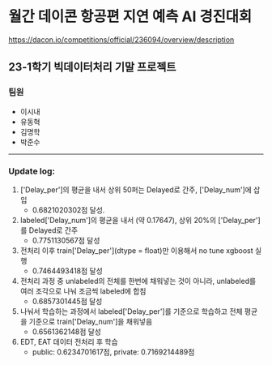 # 월간 데이콘 항공편 지연 예측 AI 경진대회

https://dacon.io/competitions/official/236094/overview/description

## 23-1학기 빅데이터처리 기말 프로젝트

### 팀원

- 이시내
- 유동혁
- 김명학
- 박준수

---

### Update log:

1. ['Delay_per']의 평균을 내서 상위 50퍼는 Delayed로 간주, ['Delay_num']에 삽입
   - 0.6821020302점 달성.
2. labeled['Delay_num']의 평균을 내서 (약 0.17647), 상위 20%의 ['Delay_per']를 Delayed로 간주
   - 0.7751130567점 달성
3. 전처리 이후 train['Delay_per'](dtype = float)만 이용해서 no tune xgboost 실행
   - 0.7464493418점 달성
4. 전처리 과정 중 unlabeled의 전체를 한번에 채워넣는 것이 아니라, unlabeled를 여러 조각으로 나눠 조금씩 labeled에 합침
   - 0.6857301445점 달성
5. 나눠서 학습하는 과정에서 labeled['Delay_per']를 기준으로 학습하고 전체 평균을 기준으로 train['Delay_num']을 채워넣음
   - 0.6561362148점 달성
6. EDT, EAT 데이터 전처리 후 학습
   - public: 0.6234701617점, private: 0.7169214489점
